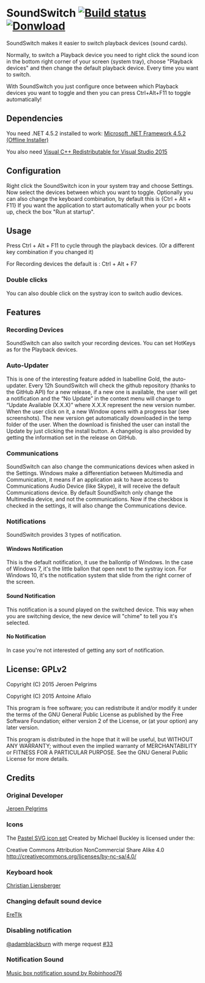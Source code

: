 # SoundSwitch [![Build status](https://ci.appveyor.com/api/projects/status/bt0yr309rq74tbvc?svg=true)](https://ci.appveyor.com/project/Belphemur/soundswitch) [![Donwload](https://img.shields.io/github/downloads/Belphemur/SoundSwitch/latest/total.svg)](https://www.aaflalo.me/downloads/)
SoundSwitch makes it easier to switch playback devices (sound cards).

Normally, to switch a Playback device you need to right click the sound icon in the bottom right corner of your screen (system tray),
choose "Playback devices" and then change the default playback device.
Every time you want to switch.

With SoundSwitch you just configure once between which Playback devices you want to toggle and then you can press Ctrl+Alt+F11 to toggle automatically!

## Dependencies
You need .NET 4.5.2 installed to work: [Microsoft .NET Framework 4.5.2 (Offline Installer)](https://www.microsoft.com/en-us/download/details.aspx?id=42642) 

You also need [Visual C++ Redistributable for Visual Studio 2015](https://www.microsoft.com/en-us/download/details.aspx?id=48145)

## Configuration
Right click the SoundSwitch icon in your system tray and choose Settings.
Now select the devices between which you want to toggle.
Optionally you can also change the keyboard combination, by default this is {Ctrl + Alt + F11}
If you want the application to start automatically when your pc boots up, check the box "Run at startup".

## Usage
Press Ctrl + Alt + F11 to cycle through the playback devices.
(Or a different key combination if you changed it)

For Recording devices the default is : Ctrl + Alt + F7

### Double clicks
You can also double click on the systray icon to switch audio devices.

## Features

### Recording Devices
SoundSwitch can also switch your recording devices. You can set HotKeys as for the Playback devices.

### Auto-Updater
This is one of the interesting feature added in Isabelline Gold, the auto-updater. Every 12h SoundSwitch will check the github repository (thanks to the GitHub API) for a new release, if a new one is available, the user will get a notification and the  “No Update” in the context menu will change to “Update Available (X.X.X)” where X.X.X represent the new version number. When the user click on it, a new Window opens with a progress bar (see screenshots). The new version get automatically downloaded in the temp folder of the user. When the download is finished the user can install the Update by just clicking the install button. A changelog is also provided by getting the information set in the release on GitHub.

### Communications
SoundSwitch can also change the communications devices when asked in the Settings. Windows make a differentiation between Multimedia and Communication, it means if an application ask to have access to Communications Audio Device (like Skype), it will receive the default Communications device. By default SoundSwitch only change the Multimedia device, and not the communications. Now if the checkbox is checked in the settings, it will also change the Communications device.

### Notifications
SoundSwitch provides 3 types of notification.

#### Windows Notification
This is the default notification, it use the ballontip of Windows. In the case of Windows 7, it's the little ballon that open next to the systray icon. For Windows 10, it's the notification system that slide from the right corner of the screen.

#### Sound Notification
This notification is a sound played on the switched device. This way when you are switching device, the new device will "chime" to tell you it's selected.

#### No Notification
In case you're not interested of getting any sort of notification.

## License: GPLv2

Copyright (C) 2015 Jeroen Pelgrims

Copyright (C) 2015 Antoine Aflalo

This program is free software; you can redistribute it and/or
modify it under the terms of the GNU General Public License
as published by the Free Software Foundation; either version 2
of the License, or (at your option) any later version.

This program is distributed in the hope that it will be useful,
but WITHOUT ANY WARRANTY; without even the implied warranty of
MERCHANTABILITY or FITNESS FOR A PARTICULAR PURPOSE.  See the
GNU General Public License for more details.

## Credits

### Original Developer
[Jeroen Pelgrims](http://jeroenpelgrims.be)

### Icons
The [Pastel SVG icon set](https://codefisher.org/pastel-svg/) Created by Michael Buckley is licensed under the:

Creative Commons Attribution NonCommercial Share Alike 4.0
http://creativecommons.org/licenses/by-nc-sa/4.0/ 

### Keyboard hook
[Christian Liensberger](http://www.liensberger.it/web/blog/?p=207)

### Changing default sound device
[EreTIk](http://eretik.omegahg.com/)

### Disabling notification
[@adamblackburn](https://github.com/adamblackburn) with merge request [#33](https://github.com/Belphemur/SoundSwitch/pull/33)

### Notification Sound
[Music box notification sound by Robinhood76](https://www.freesound.org/people/Robinhood76/sounds/216676/)
